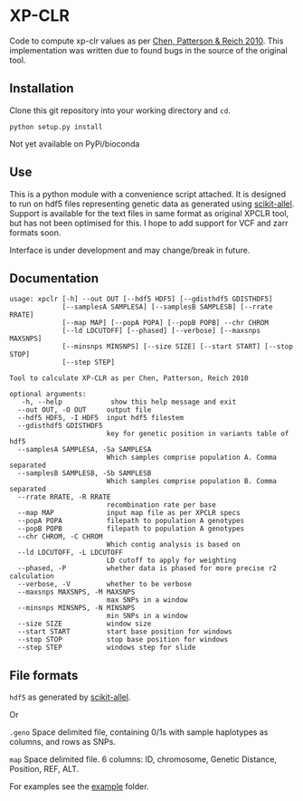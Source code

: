 # XP-CLR

Code to compute xp-clr values as per [Chen, Patterson & Reich 2010](https://www.ncbi.nlm.nih.gov/pubmed/20086244).
This implementation was written due to found bugs in the source of the original tool.

## Installation

Clone this git repository into your working directory and `cd`.

```
python setup.py install
```

Not yet available on PyPi/bioconda

## Use

This is a python module with a convenience script attached. 
It is designed to run on hdf5 files representing genetic data as generated using [scikit-allel](http://alimanfoo.github.io/2017/06/14/read-vcf.html).
Support is available for the text files in same format as original XPCLR tool, but has not been optimised for this. 
I hope to add support for VCF and zarr formats soon.

Interface is under development and may change/break in future.

## Documentation

```
usage: xpclr [-h] --out OUT [--hdf5 HDF5] [--gdisthdf5 GDISTHDF5]
             [--samplesA SAMPLESA] [--samplesB SAMPLESB] [--rrate RRATE]
             [--map MAP] [--popA POPA] [--popB POPB] --chr CHROM
             [--ld LDCUTOFF] [--phased] [--verbose] [--maxsnps MAXSNPS]
             [--minsnps MINSNPS] [--size SIZE] [--start START] [--stop STOP]
             [--step STEP]

Tool to calculate XP-CLR as per Chen, Patterson, Reich 2010

optional arguments:
   -h, --help            show this help message and exit
  --out OUT, -O OUT     output file
  --hdf5 HDF5, -I HDF5  input hdf5 filestem
  --gdisthdf5 GDISTHDF5
                        key for genetic position in variants table of hdf5
  --samplesA SAMPLESA, -Sa SAMPLESA
                        Which samples comprise population A. Comma separated
  --samplesB SAMPLESB, -Sb SAMPLESB
                        Which samples comprise population B. Comma separated
  --rrate RRATE, -R RRATE
                        recombination rate per base
  --map MAP             input map file as per XPCLR specs
  --popA POPA           filepath to population A genotypes
  --popB POPB           filepath to population A genotypes
  --chr CHROM, -C CHROM
                        Which contig analysis is based on
  --ld LDCUTOFF, -L LDCUTOFF
                        LD cutoff to apply for weighting
  --phased, -P          whether data is phased for more precise r2 calculation
  --verbose, -V         whether to be verbose
  --maxsnps MAXSNPS, -M MAXSNPS
                        max SNPs in a window
  --minsnps MINSNPS, -N MINSNPS
                        min SNPs in a window
  --size SIZE           window size
  --start START         start base position for windows
  --stop STOP           stop base position for windows
  --step STEP           windows step for slide
```

## File formats

`hdf5` as generated by [scikit-allel](http://alimanfoo.github.io/2017/06/14/read-vcf.html).

Or

`.geno`
Space delimited file, containing 0/1s with sample haplotypes as columns, and rows as SNPs.

`map`
Space delimited file. 6 columns: ID, chromosome, Genetic Distance, Position, REF, ALT.

For examples see the [example](https://github.com/hardingnj/xpclr/tree/master/example) folder. 


